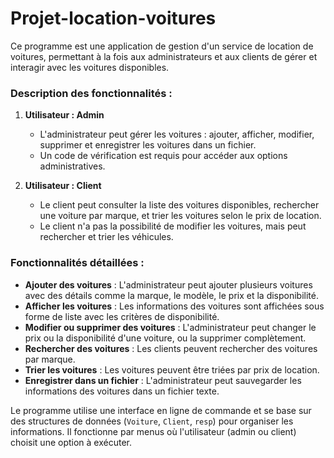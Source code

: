 # Projet-location-voitures
Ce programme est une application de gestion d'un service de location de voitures, permettant à la fois aux administrateurs et aux clients de gérer et interagir avec les voitures disponibles.

### Description des fonctionnalités :
1. **Utilisateur : Admin**
   - L'administrateur peut gérer les voitures : ajouter, afficher, modifier, supprimer et enregistrer les voitures dans un fichier.
   - Un code de vérification est requis pour accéder aux options administratives.

2. **Utilisateur : Client**
   - Le client peut consulter la liste des voitures disponibles, rechercher une voiture par marque, et trier les voitures selon le prix de location.
   - Le client n'a pas la possibilité de modifier les voitures, mais peut rechercher et trier les véhicules.

### Fonctionnalités détaillées :
- **Ajouter des voitures** : L'administrateur peut ajouter plusieurs voitures avec des détails comme la marque, le modèle, le prix et la disponibilité.
- **Afficher les voitures** : Les informations des voitures sont affichées sous forme de liste avec les critères de disponibilité.
- **Modifier ou supprimer des voitures** : L'administrateur peut changer le prix ou la disponibilité d'une voiture, ou la supprimer complètement.
- **Rechercher des voitures** : Les clients peuvent rechercher des voitures par marque.
- **Trier les voitures** : Les voitures peuvent être triées par prix de location.
- **Enregistrer dans un fichier** : L'administrateur peut sauvegarder les informations des voitures dans un fichier texte.

Le programme utilise une interface en ligne de commande et se base sur des structures de données (`Voiture`, `Client`, `resp`) pour organiser les informations. Il fonctionne par menus où l'utilisateur (admin ou client) choisit une option à exécuter.
